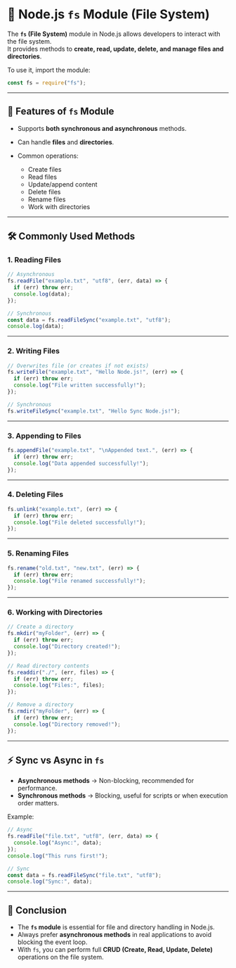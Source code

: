 
# 📂 Node.js `fs` Module (File System)

The **`fs` (File System)** module in Node.js allows developers to interact with the file system.  
It provides methods to **create, read, update, delete, and manage files and directories**.

To use it, import the module:

```javascript
const fs = require("fs");
````

---

## 📌 Features of `fs` Module

* Supports **both synchronous and asynchronous** methods.
* Can handle **files** and **directories**.
* Common operations:

  * Create files
  * Read files
  * Update/append content
  * Delete files
  * Rename files
  * Work with directories

---

## 🛠️ Commonly Used Methods

### 1. Reading Files

```javascript
// Asynchronous
fs.readFile("example.txt", "utf8", (err, data) => {
  if (err) throw err;
  console.log(data);
});

// Synchronous
const data = fs.readFileSync("example.txt", "utf8");
console.log(data);
```

---

### 2. Writing Files

```javascript
// Overwrites file (or creates if not exists)
fs.writeFile("example.txt", "Hello Node.js!", (err) => {
  if (err) throw err;
  console.log("File written successfully!");
});

// Synchronous
fs.writeFileSync("example.txt", "Hello Sync Node.js!");
```

---

### 3. Appending to Files

```javascript
fs.appendFile("example.txt", "\nAppended text.", (err) => {
  if (err) throw err;
  console.log("Data appended successfully!");
});
```

---

### 4. Deleting Files

```javascript
fs.unlink("example.txt", (err) => {
  if (err) throw err;
  console.log("File deleted successfully!");
});
```

---

### 5. Renaming Files

```javascript
fs.rename("old.txt", "new.txt", (err) => {
  if (err) throw err;
  console.log("File renamed successfully!");
});
```

---

### 6. Working with Directories

```javascript
// Create a directory
fs.mkdir("myFolder", (err) => {
  if (err) throw err;
  console.log("Directory created!");
});

// Read directory contents
fs.readdir("./", (err, files) => {
  if (err) throw err;
  console.log("Files:", files);
});

// Remove a directory
fs.rmdir("myFolder", (err) => {
  if (err) throw err;
  console.log("Directory removed!");
});
```

---

## ⚡ Sync vs Async in `fs`

* **Asynchronous methods** → Non-blocking, recommended for performance.
* **Synchronous methods** → Blocking, useful for scripts or when execution order matters.

Example:

```javascript
// Async
fs.readFile("file.txt", "utf8", (err, data) => {
  console.log("Async:", data);
});
console.log("This runs first!");

// Sync
const data = fs.readFileSync("file.txt", "utf8");
console.log("Sync:", data);
```

---

## 🎯 Conclusion

* The **`fs` module** is essential for file and directory handling in Node.js.
* Always prefer **asynchronous methods** in real applications to avoid blocking the event loop.
* With `fs`, you can perform full **CRUD (Create, Read, Update, Delete)** operations on the file system.
